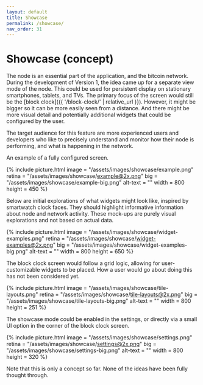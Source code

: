 ```yaml
---
layout: default
title: Showcase
permalink: /showcase/
nav_order: 31
---
```


# Showcase (concept)

The node is an essential part of the application, and the bitcoin network. During the development of Version 1, the idea came up for a separate view mode of the node. This could be used for persistent display on stationary smartphones, tablets, and TVs. The primary focus of the screen would still be the [block clock]({{ '/block-clock/' | relative_url }}). However, it might be bigger so it can be more easily seen from a distance. And there might be more visual detail and potentially additional widgets that could be configured by the user.

The target audience for this feature are more experienced users and developers who like to precisely understand and monitor how their node is performing, and what is happening in the network.

An example of a fully configured screen.

{% include picture.html
	image = "/assets/images/showcase/example.png"
	retina = "/assets/images/showcase/example@2x.png"
	big = "/assets/images/showcase/example-big.png"
	alt-text = ""
	width = 800
	height = 450
%}

Below are initial explorations of what widgets might look like, inspired by smartwatch clock faces. They should highlight informative information about node and network activity. These mock-ups are purely visual explorations and not based on actual data.

{% include picture.html
	image = "/assets/images/showcase/widget-examples.png"
	retina = "/assets/images/showcase/widget-examples@2x.png"
	big = "/assets/images/showcase/widget-examples-big.png"
	alt-text = ""
	width = 800
	height = 650
%}

The block clock screen would follow a grid logic, allowing for user-customizable widgets to be placed. How a user would go about doing this has not been considered yet.

{% include picture.html
	image = "/assets/images/showcase/tile-layouts.png"
	retina = "/assets/images/showcase/tile-layouts@2x.png"
	big = "/assets/images/showcase/tile-layouts-big.png"
	alt-text = ""
	width = 800
	height = 251
%}

The showcase mode could be enabled in the settings, or directly via a small UI option in the corner of the block clock screen.

{% include picture.html
	image = "/assets/images/showcase/settings.png"
	retina = "/assets/images/showcase/settings@2x.png"
	big = "/assets/images/showcase/settings-big.png"
	alt-text = ""
	width = 800
	height = 320
%}

Note that this is only a concept so far. None of the ideas have been fully thought through.
